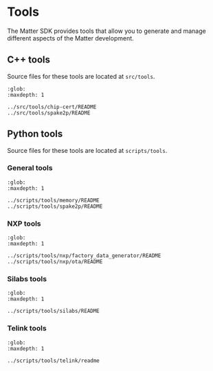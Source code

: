# Tools

The Matter SDK provides tools that allow you to generate and manage different
aspects of the Matter development.

## C++ tools

Source files for these tools are located at `src/tools`.

```{toctree}
:glob:
:maxdepth: 1

../src/tools/chip-cert/README
../src/tools/spake2p/README

```

## Python tools

Source files for these tools are located at `scripts/tools`.

### General tools

```{toctree}
:glob:
:maxdepth: 1

../scripts/tools/memory/README
../scripts/tools/spake2p/README

```

### NXP tools

```{toctree}
:glob:
:maxdepth: 1

../scripts/tools/nxp/factory_data_generator/README
../scripts/tools/nxp/ota/README

```

### Silabs tools

```{toctree}
:glob:
:maxdepth: 1

../scripts/tools/silabs/README

```

### Telink tools

```{toctree}
:glob:
:maxdepth: 1

../scripts/tools/telink/readme

```
